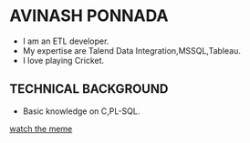 # AVINASH PONNADA
- I am an ETL developer.
- My expertise are Talend Data Integration,MSSQL,Tableau.
- I love playing Cricket.
## TECHNICAL BACKGROUND
- Basic knowledge on C,PL-SQL.

[watch the meme](https://www.linkedin.com/posts/alokanand123456_healthdata-digitalhealth-dataanalytics-activity-7109094428018974720-1Xv6?utm_source=share&utm_medium=member_ios)
